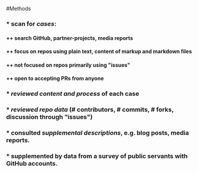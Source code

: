 #Methods
###  * scan for _cases_: 
####  ++ search GitHub, partner-projects, media reports
####  ++ focus on repos using plain text, content of markup and markdown files
####  ++ not focused on repos primarily using "issues"
####  ++ open to accepting PRs from anyone
###  * _reviewed content and process_ of each case
###  * _reviewed repo data_ (# contributors, # commits, # forks, discussion through "issues")
###  * consulted _supplemental descriptions_, e.g. blog posts, media reports.
###  * supplemented by data from a survey of public servants with GitHub accounts.
